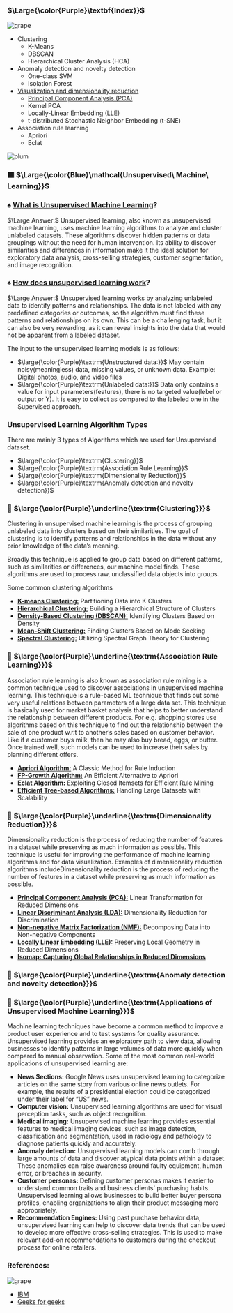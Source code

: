 
### $\Large{\color{Purple}\textbf{Index}}$
![grape](https://user-images.githubusercontent.com/12748752/126882595-d1f5449e-14bb-4ab3-809c-292caf0858a1.png)
   * Clustering
      * K-Means
      * DBSCAN
      * Hierarchical Cluster Analysis (HCA)
   * Anomaly detection and novelty detection
      * One-class SVM
      * Isolation Forest
  * [Visualization and dimensionality reduction](https://github.com/iAmKankan/Data-Gathering-And-Preprocessing/tree/main/Dimensionality_Reduction#readme)
     * [Principal Component Analysis (PCA)](https://github.com/iAmKankan/Data-Gathering-And-Preprocessing/blob/main/Dimensionality_Reduction/PCA.md)
     * Kernel PCA
     * Locally-Linear Embedding (LLE)
     * t-distributed Stochastic Neighbor Embedding (t-SNE)
  * Association rule learning
     * Apriori
     * Eclat

![plum](https://user-images.githubusercontent.com/12748752/126882596-b9ba4645-7001-435e-9a3c-d4416a2543c1.png)
###  ⬛ $\Large{\color{Blue}\mathcal{Unsupervised\ Machine\ Learning}}$
### ♠️ <ins>What is Unsupervised Machine Learning</ins>? 
$\Large Answer:$ Unsupervised learning, also known as unsupervised machine learning, uses machine learning algorithms to analyze and cluster unlabeled datasets. These algorithms discover hidden patterns or data groupings without the need for human intervention.
Its ability to discover similarities and differences in information make it the ideal solution for exploratory data analysis, cross-selling strategies, customer segmentation, and image recognition.

### ♠️ <ins>How does unsupervised learning work</ins>? 
$\Large Answer:$  Unsupervised learning works by analyzing unlabeled data to identify patterns and relationships. The data is not labeled with any predefined categories or outcomes, so the algorithm must find these patterns and relationships on its own. This can be a challenging task, but it can also be very rewarding, as it can reveal insights into the data that would not be apparent from a labeled dataset.

The input to the unsupervised learning models is as follows: 

* $\large{\color{Purple}\textrm{Unstructured data:}}$ May contain noisy(meaningless) data, missing values, or unknown data. Example: Digital photos, audio, and video files
* $\large{\color{Purple}\textrm{Unlabeled data:}}$ Data only contains a value for input parameters(features), there is no targeted value(lebel or output or Y). It is easy to collect as compared to the labeled one in the Supervised approach.

### Unsupervised Learning Algorithm Types
There are mainly 3 types of Algorithms which are used for Unsupervised dataset.
* $\large{\color{Purple}\textrm{Clustering}}$
* $\large{\color{Purple}\textrm{Association Rule Learning}}$
* $\large{\color{Purple}\textrm{Dimensionality Reduction}}$
* $\large{\color{Purple}\textrm{Anomaly detection and novelty detection}}$


### 🔲 $\large{\color{Purple}\underline{\textrm{Clustering}}}$
Clustering in unsupervised machine learning is the process of grouping unlabeled data into clusters based on their similarities. The goal of clustering is to identify patterns and relationships in the data without any prior knowledge of the data’s meaning.

Broadly this technique is applied to group data based on different patterns, such as similarities or differences, our machine model finds. These algorithms are used to process raw, unclassified data objects into groups. 

Some common clustering algorithms

* <ins><b>K-means Clustering:</b></ins> Partitioning Data into K Clusters
* <ins><b>Hierarchical Clustering:</b></ins> Building a Hierarchical Structure of Clusters
* <ins><b>Density-Based Clustering (DBSCAN):</b></ins> Identifying Clusters Based on Density
* <ins><b>Mean-Shift Clustering:</b></ins> Finding Clusters Based on Mode Seeking
* <ins><b>Spectral Clustering:</b></ins> Utilizing Spectral Graph Theory for Clustering

### 🔲 $\large{\color{Purple}\underline{\textrm{Association Rule Learning}}}$
Association rule learning is also known as association rule mining is a common technique used to discover associations in unsupervised machine learning. This technique is a rule-based ML technique that finds out some very useful relations between parameters of a large data set. This technique is basically used for market basket analysis that helps to better understand the relationship between different products. For e.g. shopping stores use algorithms based on this technique to find out the relationship between the sale of one product w.r.t to another’s sales based on customer behavior. Like if a customer buys milk, then he may also buy bread, eggs, or butter. Once trained well, such models can be used to increase their sales by planning different offers.

* <ins><b>Apriori Algorithm:</b></ins> A Classic Method for Rule Induction
* <ins><b>FP-Growth Algorithm:</b></ins> An Efficient Alternative to Apriori
* <ins><b>Eclat Algorithm:</b></ins> Exploiting Closed Itemsets for Efficient Rule Mining
* <ins><b>Efficient Tree-based Algorithms:</b></ins> Handling Large Datasets with Scalability
  
### 🔲 $\large{\color{Purple}\underline{\textrm{Dimensionality Reduction}}}$
Dimensionality reduction is the process of reducing the number of features in a dataset while preserving as much information as possible. This technique is useful for improving the performance of machine learning algorithms and for data visualization. Examples of dimensionality reduction algorithms includeDimensionality reduction is the process of reducing the number of features in a dataset while preserving as much information as possible.

* <ins><b>Principal Component Analysis (PCA):</b></ins> Linear Transformation for Reduced Dimensions
* <ins><b>Linear Discriminant Analysis (LDA):</b></ins> Dimensionality Reduction for Discrimination
* <ins><b>Non-negative Matrix Factorization (NMF):</b></ins> Decomposing Data into Non-negative Components
* <ins><b>Locally Linear Embedding (LLE):</b></ins> Preserving Local Geometry in Reduced Dimensions
* <ins><b>Isomap: Capturing Global Relationships in Reduced Dimensions</b></ins>

### 🔲 $\large{\color{Purple}\underline{\textrm{Anomaly detection and novelty detection}}}$


### 🔲 $\large{\color{Purple}\underline{\textrm{Applications of Unsupervised Machine Learning}}}$

Machine learning techniques have become a common method to improve a product user experience and to test systems for quality assurance. Unsupervised learning provides an exploratory path to view data, allowing businesses to identify patterns in large volumes of data more quickly when compared to manual observation. Some of the most common real-world applications of unsupervised learning are:

* **News Sections:** Google News uses unsupervised learning to categorize articles on the same story from various online news outlets. For example, the results of a presidential election could be categorized under their label for “US” news.
* **Computer vision:** Unsupervised learning algorithms are used for visual perception tasks, such as object recognition.  
* **Medical imaging:** Unsupervised machine learning provides essential features to medical imaging devices, such as image detection, classification and segmentation, used in radiology and pathology to diagnose patients quickly and accurately.
* **Anomaly detection:** Unsupervised learning models can comb through large amounts of data and discover atypical data points within a dataset. These anomalies can raise awareness around faulty equipment, human error, or breaches in security.
* **Customer personas:** Defining customer personas makes it easier to understand common traits and business clients' purchasing habits. Unsupervised learning allows businesses to build better buyer persona profiles, enabling organizations to align their product messaging more appropriately.
* **Recommendation Engines:** Using past purchase behavior data, unsupervised learning can help to discover data trends that can be used to develop more effective cross-selling strategies. This is used to make relevant add-on recommendations to customers during the checkout process for online retailers.


### References:
![grape](https://user-images.githubusercontent.com/12748752/126882595-d1f5449e-14bb-4ab3-809c-292caf0858a1.png)
* [IBM](https://www.ibm.com/topics/unsupervised-learning)
* [Geeks for geeks](https://www.geeksforgeeks.org/ml-types-learning-part-2/?ref=header_search)
